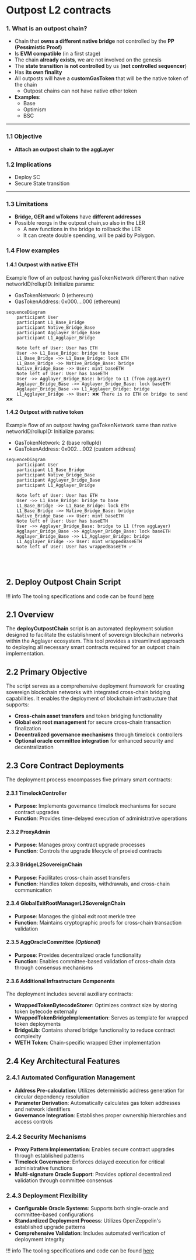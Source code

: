 # Outpost L2 contracts

### 1. What is an outpost chain?

- Chain that **owns a different native bridge** not controlled by the **PP (Pessimistic Proof)**
- Is **EVM compatible** (in a first stage)
- The chain **already exists**, we are not involved on the genesis
- The **state transition is not controlled** by us (**not controlled sequencer**)
- Has **its own finality**
- All outposts will have a **customGasToken** that will be the native token of the chain
    - Outpost chains can not have native ether token
- **Examples**:
  - Base
  - Optimism
  - BSC

---

### 1.1 Objective

- **Attach an outpost chain to the aggLayer**


### 1.2 Implications
- Deploy SC
- Secure State transition

---

### 1.3 Limitations

- **Bridge, GER and wTokens** have **different addresses**
- Possible reorgs in the outpost chain,so also in the LER
    - A new functions in the bridge to rollback the LER
    - It can create double spending, will be paid by Polygon.

### 1.4 Flow examples
#### 1.4.1 Outpost with native ETH
Example flow of an outpost having gasTokenNetwork different than native networkID/rollupID:
Initialize params:
- GasTokenNetwork: 0 (ethereum)
- GasTokenAddress: 0x000....000 (ethereum)
```mermaid
sequenceDiagram
    participant User
    participant L1_Base_Bridge
    participant Native_Bridge_Base
    participant Agglayer_Bridge_Base
    participant L1_Agglayer_Bridge

    Note left of User: User has ETH
    User ->> L1_Base_Bridge: bridge to base
    L1_Base_Bridge ->> L1_Base_Bridge: lock ETH
    L1_Base_Bridge ->> Native_Bridge_Base: bridge
    Native_Bridge_Base ->> User: mint baseETH
    Note left of User: User has baseETH
    User ->> Agglayer_Bridge_Base: bridge to L1 (from aggLayer)
    Agglayer_Bridge_Base ->> Agglayer_Bridge_Base: lock baseETH
    Agglayer_Bridge_Base ->> L1_Agglayer_Bridge: bridge
    L1_Agglayer_Bridge ->> User: ❌❌ There is no ETH on bridge to send ❌❌
```

#### 1.4.2 Outpost with native token
Example flow of an outpost having gasTokenNetwork same than native networkID/rollupID:
Initialize params:
- GasTokenNetwork: 2 (base rollupId)
- GasTokenAddress: 0x002....002 (custom address)
```mermaid
sequenceDiagram
    participant User
    participant L1_Base_Bridge
    participant Native_Bridge_Base
    participant Agglayer_Bridge_Base
    participant L1_Agglayer_Bridge

    Note left of User: User has ETH
    User ->> L1_Base_Bridge: bridge to base
    L1_Base_Bridge ->> L1_Base_Bridge: lock ETH
    L1_Base_Bridge ->> Native_Bridge_Base: bridge
    Native_Bridge_Base ->> User: mint baseETH
    Note left of User: User has baseETH
    User ->> Agglayer_Bridge_Base: bridge to L1 (from aggLayer)
    Agglayer_Bridge_Base ->> Agglayer_Bridge_Base: lock baseETH
    Agglayer_Bridge_Base ->> L1_Agglayer_Bridge: bridge
    L1_Agglayer_Bridge ->> User: mint wrappedBaseETH
    Note left of User: User has wrappedBaseETH ✅
```

<br>
<br>

## 2. Deploy Outpost Chain Script

!!! info
    The tooling specifications and code can be found [here](https://github.com/agglayer/agglayer-contracts/blob/v12.1.0-rc.2/tools/deployOutpostChain/README.md)

## 2.1 Overview

The **deployOutpostChain** script is an automated deployment solution designed to facilitate the establishment of sovereign blockchain networks within the Agglayer ecosystem. This tool provides a streamlined approach to deploying all necessary smart contracts required for an outpost chain implementation.

## 2.2 Primary Objective

The script serves as a comprehensive deployment framework for creating sovereign blockchain networks with integrated cross-chain bridging capabilities. It enables the deployment of blockchain infrastructure that supports:

- **Cross-chain asset transfers** and token bridging functionality
- **Global exit root management** for secure cross-chain transaction finalization
- **Decentralized governance mechanisms** through timelock controllers
- **Optional oracle committee integration** for enhanced security and decentralization

## 2.3 Core Contract Deployments

The deployment process encompasses five primary smart contracts:

#### 2.3.1 TimelockController
- **Purpose**: Implements governance timelock mechanisms for secure contract upgrades
- **Function**: Provides time-delayed execution of administrative operations

#### 2.3.2 ProxyAdmin
- **Purpose**: Manages proxy contract upgrade processes
- **Function**: Controls the upgrade lifecycle of proxied contracts

#### 2.3.3 BridgeL2SovereignChain
- **Purpose**: Facilitates cross-chain asset transfers
- **Function**: Handles token deposits, withdrawals, and cross-chain communication

#### 2.3.4 GlobalExitRootManagerL2SovereignChain
- **Purpose**: Manages the global exit root merkle tree
- **Function**: Maintains cryptographic proofs for cross-chain transaction validation

#### 2.3.5 AggOracleCommittee *(Optional)*
- **Purpose**: Provides decentralized oracle functionality
- **Function**: Enables committee-based validation of cross-chain data through consensus mechanisms

#### 2.3.6 Additional Infrastructure Components

The deployment includes several auxiliary contracts:

- **WrappedTokenBytecodeStorer**: Optimizes contract size by storing token bytecode externally
- **WrappedTokenBridgeImplementation**: Serves as template for wrapped token deployments
- **BridgeLib**: Contains shared bridge functionality to reduce contract complexity
- **WETH Token**: Chain-specific wrapped Ether implementation

## 2.4 Key Architectural Features

### 2.4.1 Automated Configuration Management
- **Address Pre-calculation**: Utilizes deterministic address generation for circular dependency resolution
- **Parameter Derivation**: Automatically calculates gas token addresses and network identifiers
- **Governance Integration**: Establishes proper ownership hierarchies and access controls

### 2.4.2 Security Mechanisms
- **Proxy Pattern Implementation**: Enables secure contract upgrades through established patterns
- **Timelock Governance**: Enforces delayed execution for critical administrative functions
- **Multi-signature Oracle Support**: Provides optional decentralized validation through committee consensus

### 2.4.3 Deployment Flexibility
- **Configurable Oracle Systems**: Supports both single-oracle and committee-based configurations
- **Standardized Deployment Process**: Utilizes OpenZeppelin's established upgrade patterns
- **Comprehensive Validation**: Includes automated verification of deployment integrity

!!! info
    The tooling specifications and code can be found [here](https://github.com/agglayer/agglayer-contracts/blob/v12.1.0-rc.2/tools/deployOutpostChain/README.md)